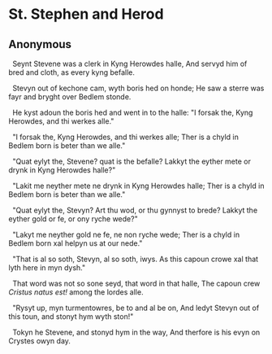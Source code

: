 # St. Stephen and Herod
## Anonymous
  Seynt Stevene was a clerk in Kyng Herowdes halle,
And servyd him of bred and cloth, as every kyng befalle.

  Stevyn out of kechone cam, wyth boris hed on honde;
He saw a sterre was fayr and bryght over Bedlem stonde.

  He kyst adoun the boris hed and went in to the halle:
"I forsak the, Kyng Herowdes, and thi werkes alle."

  "I forsak the, Kyng Herowdes, and thi werkes alle;
Ther is a chyld in Bedlem born is beter than we alle."

  "Quat eylyt the, Stevene? quat is the befalle?
Lakkyt the eyther mete or drynk in Kyng Herowdes halle?"

  "Lakit me neyther mete ne drynk in Kyng Herowdes halle;
Ther is a chyld in Bedlem born is beter than we alle."

  "Quat eylyt the, Stevyn? Art thu wod, or thu gynnyst to brede?
Lakkyt the eyther gold or fe, or ony ryche wede?"

  "Lakyt me neyther gold ne fe, ne non ryche wede;
Ther is a chyld in Bedlem born xal helpyn us at our nede."

  "That is al so soth, Stevyn, al so soth, iwys.
As this capoun crowe xal that lyth here in myn dysh."

  That word was not so sone seyd, that word in that halle,
The capoun crew _Cristus natus est!_ among the lordes alle.

  "Rysyt up, myn turmentowres, be to and al be on,
And ledyt Stevyn out of this toun, and stonyt hym wyth ston!"

  Tokyn he Stevene, and stonyd hym in the way,
And therfore is his evyn on Crystes owyn day.